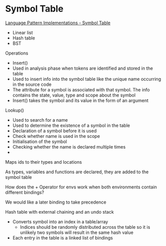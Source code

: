 # Symbol Table

[Language Pattern Implementations - Symbol Table](Symbol%20Table%2076e16400cf7a4519b9b9f92531e86317/Language%20Pattern%20Implementations%20-%20Symbol%20Table%20d4479ce197b345f79349991b5866c64b.md)

- Linear list
- Hash table
- BST

Operations

- Insert()
- Used in analysis phase when tokens are identified and stored in the table
- Used to insert info into the symbol table like the unique name occurring in the source code
- The attribute for a symbol is associated with that symbol. The info contains the state, value, type and scope about the symbol
- Insert() takes the symbol and its value in the form of an argument

Lookup()

- Used to search for a name
- Used to determine the existence of a symbol in the table
- Declaration of a symbol before it is used
- Check whether name is used in the scope
- Initialisation of the symbol
- Checking whether the name is declared multiple times
- 

Maps ids to their types and locations

As types, variables and functions are declared, they are added to the symbol table

How does the + Operator for envs work when both environments contain different bindings?

We would like a later binding to take precedence

Hash table with external chaining and an undo stack

- Converts symbol into an index in a table/array
    - Indices should be randomly distributed across the table so it is unlikely two symbols will result in the same hash value
- Each entry in the table is a linked list of bindings